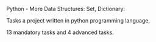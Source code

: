 Python - More Data Structures: Set, Dictionary:

Tasks a project written in python programming language,

13 mandatory tasks and 4 advanced tasks.
